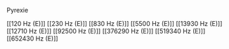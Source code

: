 Pyrexie

[[120 Hz (E)]]
[[230 Hz (E)]]
[[830 Hz (E)]]
[[5500 Hz (E)]]
[[13930 Hz (E)]]
[[12710 Hz (E)]]
[[92500 Hz (E)]]
[[376290 Hz (E)]]
[[519340 Hz (E)]]
[[652430 Hz (E)]]